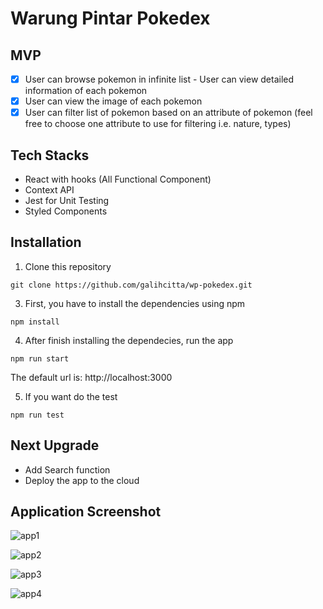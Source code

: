 # Warung Pintar Pokedex

## MVP
- [x] User can browse pokemon in infinite list - User can view detailed information of each pokemon
- [x] User can view the image of each pokemon
- [x] User can filter list of pokemon based on an attribute of pokemon (feel free to choose one attribute to use for filtering i.e. nature, types)

## Tech Stacks

* React with hooks (All Functional Component)
* Context API
* Jest for Unit Testing
* Styled Components

## Installation

1. Clone this repository

```
git clone https://github.com/galihcitta/wp-pokedex.git
```

3. First, you have to install the dependencies using npm

```
npm install
```

4. After finish installing the dependecies, run the app

```
npm run start
```
The default url is: http://localhost:3000

5. If you want do the test

```
npm run test
```

## Next Upgrade

* Add Search function
* Deploy the app to the cloud

## Application Screenshot

![app1](https://i.ibb.co/rw6FNCf/Screen-Shot-2020-07-04-at-05-48-37.png)

![app2](https://i.ibb.co/h2SGK9Y/Screen-Shot-2020-07-04-at-05-48-45.png)

![app3](https://i.ibb.co/H43pvw4/Screen-Shot-2020-07-04-at-05-48-58.png)

![app4](https://i.ibb.co/1Xb9JNd/Screen-Shot-2020-07-04-at-05-49-06.png)

